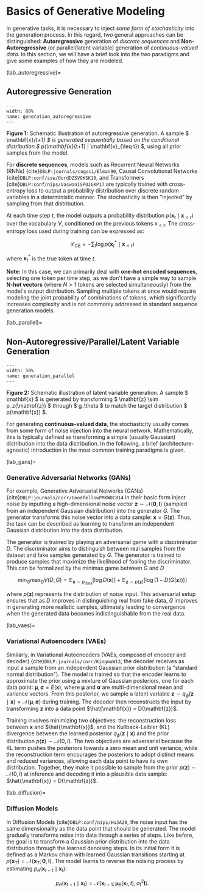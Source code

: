# Basics of Generative Modeling

In generative tasks, it is necessary to inject *some form of stochasticity* into the generation process. In this regard, two general approaches can be distinguished: **Autoregressive** generation of *discrete sequences* and **Non-Autoregressive** (or parallel/latent variable) generation of *continuous-valued data*.
In this section, we will have a brief look into the two paradigms and give some examples of how they are modeled.

(lab_autoregressive)=
## Autoregressive Generation

```{figure} ./images/generation_autoregressive.png
---
width: 80%
name: generation_autoregressive
---
```

**Figure 1:** Schematic illustration of autoregressive generation. A sample $ \mathbf{x}_{t+1} $ is generated sequentially based on the conditional distribution $ p(\mathbf{x}_{t+1} | \mathbf{x}_{\leq t}) $, using all prior samples from the model.

For **discrete sequences**, models such as Recurrent Neural Networks (RNNs) {cite}`DBLP:journals/cogsci/Elman90`, Causal Convolutional Networks {cite}`DBLP:conf/ssw/OordDZSVGKSK16`, and Transformers {cite}`DBLP:conf/nips/VaswaniSPUJGKP17` are typically trained with cross-entropy loss to output a probability distribution over discrete random variables in a deterministic manner. The stochasticity is then "injected" by sampling from that distribution.

At each time step $t$, the model outputs a probability distribution $p(\mathbf{x}_t \mid \mathbf{x}_{<t})$ over the vocabulary $V$, conditioned on the previous tokens $x_{<t}$. The cross-entropy loss used during training can be expressed as:

$$
\mathcal{L}_{\text{CE}} = -\sum_{t} \log p(\mathbf{x}_t^* \mid \mathbf{x}_{<t})
$$

where $\mathbf{x}_t^*$ is the true token at time $t$.

**Note:** In this case, we can primarily deal with **one-hot encoded sequences**, selecting one token per time step, as we don't have a simple way to sample **N-hot vectors** (where $N > 1$ tokens are selected simultaneously) from the model's output distribution. Sampling multiple tokens at once would require modeling the joint probability of combinations of tokens, which significantly increases complexity and is not commonly addressed in standard sequence generation models.

(lab_parallel)=
## Non-Autoregressive/Parallel/Latent Variable Generation

```{figure} ./images/generation_parallel.png
---
width: 50%
name: generation_parallel
---
```

**Figure 2:** Schematic illustration of latent variable generation. A sample $ \mathbf{x} $ is generated by transforming $ \mathbf{z} \sim p_z(\mathbf{z}) $ through $ g_\theta $ to match the target distribution $ p(\mathbf{x}) $.

For generating **continuous-valued data**, the stochasticity usually comes from some form of noise injection into the neural network.
Mathematically, this is typically defined as transforming a simple (usually Gaussian) distribution into the data distribution.
In the following, a brief (architecture-agnostic) introduction in the most common training paradigms is given.

(lab_gans)=
### Generative Adversarial Networks (GANs)

For example, Generative Adversarial Networks (GANs) {cite}`DBLP:journals/corr/GoodfellowPMXWOCB14` in their basic form inject noise by inputting a high-dimensional noise vector
$\mathbf{z} \sim \mathcal{N}(\mathbf{0}, \mathbf{I})$ (sampled from an independent Gaussian distribution) into the generator $G$.
The generator transforms this noise vector into a data sample: $\mathbf{x} = G(\mathbf{z})$.
Thus, the task can be described as learning to transform an independent Gaussian distribution into the data distribution.

The generator is trained by playing an adversarial game with a discriminator $D$. 
The discriminator aims to distinguish between real samples from the dataset and fake samples generated by $G$. 
The generator is trained to produce samples that maximize the likelihood of fooling the discriminator. 
This can be formalized by the minimax game between $G$ and $D$

$$
\min_G \max_D V(D, G) = \mathbb{E}_{\mathbf{x} \sim p_{\text{data}}} [\log D(\mathbf{x})] + \mathbb{E}_{\mathbf{z} \sim p(\mathbf{z})} [\log (1 - D(G(\mathbf{z})))]
$$

where $p(\mathbf{z})$ represents the distribution of noise input. 
This adversarial setup ensures that as $D$ improves in distinguishing real from fake data, 
$G$ improves in generating more realistic samples, ultimately leading to convergence when the generated data becomes indistinguishable from the real data.

(lab_vaes)=
### Variational Autoencoders (VAEs)

Similarly, in Variational Autoencoders (VAEs, composed of encoder and decoder) {cite}`DBLP:journals/corr/KingmaW13`, the decoder receives as input a sample from an independent Gaussian prior distribution (a "standard normal distribution"). 
The model is trained so that the encoder learns to approximate the prior using a mixture of Gaussian posteriors, one for each data point: 
$\boldsymbol{\mu}, \boldsymbol{\sigma} = E(\mathbf{x})$, where $\boldsymbol{\mu}$ and $\boldsymbol{\sigma}$ are multi-dimensional mean and variance vectors.
From this posterior, we sample a latent variable $\mathbf{z} \sim q_{\phi}(\mathbf{z} \mid \mathbf{x}) = \mathcal{N}(\boldsymbol{\mu}, \boldsymbol{\sigma})$ during training. 
The decoder then reconstructs the input by transforming $\mathbf{z}$ into a data point $\hat{\mathbf{x}} = D(\mathbf{z})$.

Training involves minimizing two objectives: the reconstruction loss between $\mathbf{x}$ and $\hat{\mathbf{x}}$, and the Kullback-Leibler (KL) divergence
between the learned posterior $q_{\phi}(\mathbf{z} \mid \mathbf{x})$ and the prior distribution $p(\mathbf{z}) \sim \mathcal{N}(0, I)$.
The two objectives are adversarial because the KL term pushes the posteriors towards a zero mean and unit variance, while the reconstruction term encourages the posteriors to adopt distinct means and reduced variances, allowing each data point to have its own distribution.
Together, they make it possible to sample from the prior $p(\mathbf{z}) \sim \mathcal{N}(0, I)$ at inference and decoding it into a plausible data sample: $\hat{\mathbf{x}} = D(\mathbf{z})$.

(lab_diffusion)=
### Diffusion Models

In Diffusion Models {cite}`DBLP:conf/nips/HoJA20`, the noise input has the same dimensionality as the data point that should be generated. 
The model gradually transforms noise into data through a series of steps.
Like before, the goal is to transform a Gaussian prior distribution into the data distribution through the learned denoising steps.
In its initial form it is defined as a Markov chain with learned Gaussian transitions starting at $p(\mathbf{x}_T) = \mathcal{N}(\mathbf{x}_T; \mathbf{0}, \mathbf{I})$.
The model learns to reverse the noising process by estimating $p_{\theta}(\mathbf{x}_{t-1} \mid \mathbf{x}_t)$:

   $$
   p_{\theta}(\mathbf{x}_{t-1} \mid \mathbf{x}_t) = \mathcal{N}(\mathbf{x}_{t-1}; \boldsymbol{\mu}_{\theta}(\mathbf{x}_t, t), \sigma_t^2 \mathbf{I}).
   $$